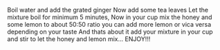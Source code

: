 Boil water and add the grated ginger
Now add some tea leaves 
Let the mixture boil for minimum 5 minutes, 
Now in your cup mix the honey and some lemon to about 50:50 ratio you can add more lemon or vica versa depending on your taste
And thats about it add your mixture in your cup and stir to let the honey and lemon mix... ENJOY!!!